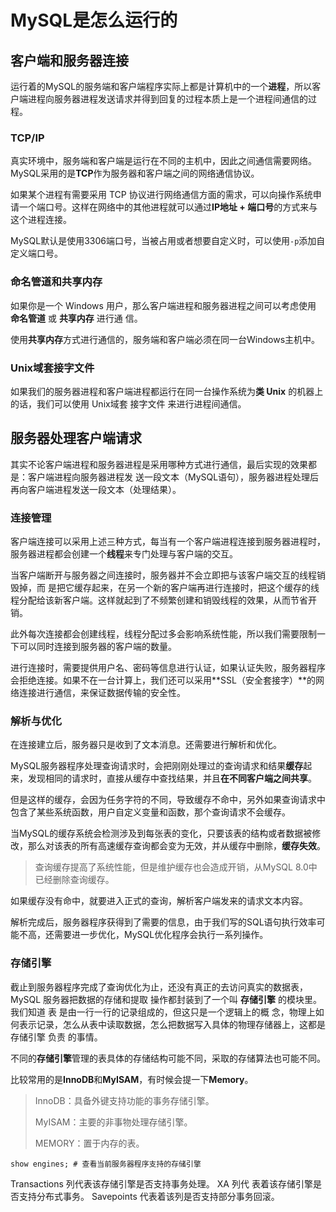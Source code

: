 MySQL是怎么运行的
===

## 客户端和服务器连接

运行着的MySQL的服务端和客户端程序实际上都是计算机中的一个**进程**，所以客户端进程向服务器进程发送请求并得到回复的过程本质上是一个进程间通信的过程。

### TCP/IP

真实环境中，服务端和客户端是运行在不同的主机中，因此之间通信需要网络。MySQL采用的是**TCP**作为服务器和客户端之间的网络通信协议。

如果某个进程有需要采用 TCP 协议进行网络通信方面的需求，可以向操作系统申请一个端口号。这样在网络中的其他进程就可以通过**IP地址 + 端口号**的方式来与这个进程连接。

MySQL默认是使用3306端口号，当被占用或者想要自定义时，可以使用`-p`添加自定义端口号。

### 命名管道和共享内存

如果你是一个 Windows 用户，那么客户端进程和服务器进程之间可以考虑使用 **命名管道** 或 **共享内存** 进行通 信。

使用**共享内存**方式进行通信的，服务端和客户端必须在同一台Windows主机中。

### Unix域套接字文件

如果我们的服务器进程和客户端进程都运行在同一台操作系统为**类 Unix** 的机器上的话，我们可以使用 Unix域套 接字文件 来进行进程间通信。

## 服务器处理客户端请求

其实不论客户端进程和服务器进程是采用哪种方式进行通信，最后实现的效果都是：客户端进程向服务器进程发 送一段文本（MySQL语句），服务器进程处理后再向客户端进程发送一段文本（处理结果）。

### 连接管理

客户端连接可以采用上述三种方式，每当有一个客户端进程连接到服务器进程时，服务器进程都会创建一个**线程**来专门处理与客户端的交互。

当客户端断开与服务器之间连接时，服务器并不会立即把与该客户端交互的线程销毁掉，而 是把它缓存起来，在另一个新的客户端再进行连接时，把这个缓存的线程分配给该新客户端。这样就起到了不频繁创建和销毁线程的效果，从而节省开销。

此外每次连接都会创建线程，线程分配过多会影响系统性能，所以我们需要限制一下可以同时连接到服务器的客户端的数量。

进行连接时，需要提供用户名、密码等信息进行认证，如果认证失败，服务器程序会拒绝连接。如果不在一台计算上，我们还可以采用**SSL（安全套接字）**的网络连接进行通信，来保证数据传输的安全性。

### 解析与优化

在连接建立后，服务器只是收到了文本消息。还需要进行解析和优化。

MySQL服务器程序处理查询请求时，会把刚刚处理过的查询请求和结果**缓存**起来，发现相同的请求时，直接从缓存中查找结果，并且**在不同客户端之间共享**。

但是这样的缓存，会因为任务字符的不同，导致缓存不命中，另外如果查询请求中包含了某些系统函数，用户自定义变量和函数，那个查询请求不会缓存。

当MySQL的缓存系统会检测涉及到每张表的变化，只要该表的结构或者数据被修改，那么对该表的所有高速缓存查询都会变为无效，并从缓存中删除，**缓存失效**。

> 查询缓存提高了系统性能，但是维护缓存也会造成开销，从MySQL 8.0中已经删除查询缓存。

如果缓存没有命中，就要进入正式的查询，解析客户端发来的请求文本内容。

解析完成后，服务器程序获得到了需要的信息，由于我们写的SQL语句执行效率可能不高，还需要进一步优化，MySQL优化程序会执行一系列操作。

### 存储引擎

截止到服务器程序完成了查询优化为止，还没有真正的去访问真实的数据表， MySQL 服务器把数据的存储和提取 操作都封装到了一个叫 **存储引擎** 的模块里。我们知道 表 是由一行一行的记录组成的，但这只是一个逻辑上的概 念，物理上如何表示记录，怎么从表中读取数据，怎么把数据写入具体的物理存储器上，这都是 存储引擎 负责
的事情。

不同的**存储引擎**管理的表具体的存储结构可能不同，采取的存储算法也可能不同。

比较常用的是**InnoDB**和**MyISAM**，有时候会提一下**Memory**。

> InnoDB：具备外键支持功能的事务存储引擎。
>
> MyISAM：主要的非事物处理存储引擎。
>
> MEMORY：置于内存的表。

```mysql
show engines; # 查看当前服务器程序支持的存储引擎
```

Transactions 列代表该存储引擎是否支持事务处理。 XA 列代 表着该存储引擎是否支持分布式事务。 Savepoints 代表着该列是否支持部分事务回滚。
